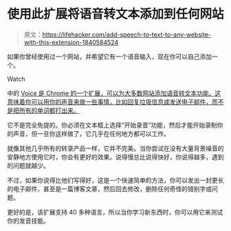 # 使用此扩展将语音转文本添加到任何网站

> 原文：<https://lifehacker.com/add-speech-to-text-to-any-website-with-this-extension-1840584524>

如果你曾经使用过一个网站，并希望它有一个语音输入，现在你可以自己添加一个。

Watch

中的 [Voice 是 Chrome 的一个扩展，可以为大多数网站添加语音转文本功能。这意味着你可以用你的声音来做一些事情，比如回复垃圾信息或发送电子邮件，而不是把所有的单词都打出来。](https://dictanote.co/voicein/?ref=producthunt) 

它不是完全免提的。你必须在文本框上选择“开始录音”功能，然后才能开始录制你的声音，但一旦你这样做了，它几乎在任何地方都可以工作。

就像其他几乎所有的转录产品一样，它并不完美。当你尝试在没有大量背景噪音的安静地方使用它时，你会有更好的效果。说得慢总比说得快好，你说得越多，遇到的问题就越少。

不过，如果你说得比他们写得好，这是一个快速简单的方法，你可以发出一封更长的电子邮件，甚至是一篇博客文章，然后回去修改，删除任何奇怪的错别字或问题。

更好的是，该扩展支持 40 多种语言，所以当你学习新东西时，你可以用它来测试你的发音技能。